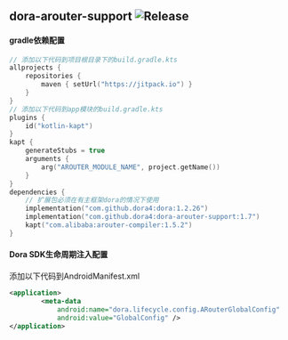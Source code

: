 dora-arouter-support
![Release](https://jitpack.io/v/dora4/dora-arouter-support.svg)
--------------------------------

#### gradle依赖配置

```kotlin
// 添加以下代码到项目根目录下的build.gradle.kts
allprojects {
    repositories {
        maven { setUrl("https://jitpack.io") }
    }
}
// 添加以下代码到app模块的build.gradle.kts
plugins {
    id("kotlin-kapt")
}
kapt {
    generateStubs = true
    arguments {
        arg("AROUTER_MODULE_NAME", project.getName())
    }
}
dependencies {
    // 扩展包必须在有主框架dora的情况下使用
    implementation("com.github.dora4:dora:1.2.26")
    implementation("com.github.dora4:dora-arouter-support:1.7")
    kapt("com.alibaba:arouter-compiler:1.5.2")
}
```
#### Dora SDK生命周期注入配置
添加以下代码到AndroidManifest.xml
```xml
<application>
        <meta-data
            android:name="dora.lifecycle.config.ARouterGlobalConfig"
            android:value="GlobalConfig" />
</application>
```
